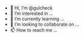 - 👋 Hi, I’m @gulcheck
- 👀 I’m interested in ...
- 🌱 I’m currently learning ...
- 💞️ I’m looking to collaborate on ...
- 📫 How to reach me ...

<!---
gulcheck/gulcheck is a ✨ special ✨ repository because its `README.md` (this file) appears on your GitHub profile.
You can click the Preview link to take a look at your changes.
--->
